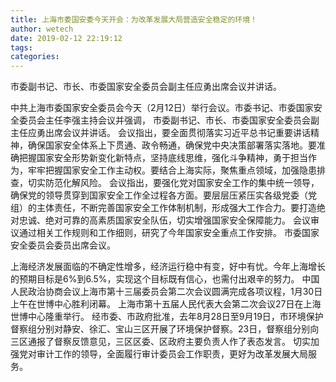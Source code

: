 ```yaml
---
title: 上海市委国安委今天开会：为改革发展大局营造安全稳定的环境！
author: wetech
date: 2019-02-12 22:19:12
tags: 
categories: 
---
```

市委副书记、市长、市委国家安全委员会副主任应勇出席会议并讲话。
<!-- more -->
中共上海市委国家安全委员会今天（2月12日）举行会议。市委书记、市委国家安全委员会主任李强主持会议并强调，
市委副书记、市长、市委国家安全委员会副主任应勇出席会议并讲话。
会议指出，要全面贯彻落实习近平总书记重要讲话精神，确保国家安全体系上下贯通、政令畅通，确保党中央决策部署落实落地。要准确把握国家安全形势新变化新特点，坚持底线思维，强化斗争精神，勇于担当作为，牢牢把握国家安全工作主动权。要结合上海实际，聚焦重点领域，加强隐患排查，切实防范化解风险。
会议指出，要强化党对国家安全工作的集中统一领导，确保党的领导贯穿到国家安全工作全过程各方面。要层层压紧压实各级党委（党组）的主体责任，不断完善国家安全工作体制机制，形成强大工作合力。要打造绝对忠诚、绝对可靠的高素质国家安全队伍，切实增强国家安全保障能力。
会议审议通过相关工作规则和工作细则，研究了今年国家安全重点工作安排。
市委国家安全委员会委员出席会议。
 
 
上海经济发展面临的不确定性增多，经济运行稳中有变，好中有忧。今年上海增长的预期目标是6%到6.5%，实现这个目标既有信心，也需付出艰辛的努力。
中国人民政治协商会议上海市第十三届委员会第二次会议圆满完成各项议程，1月30日上午在世博中心胜利闭幕。
上海市第十五届人民代表大会第二次会议27日在上海世博中心隆重举行。
经市委、市政府批准，去年8月28日至9月19日，市环境保护督察组分别对静安、徐汇、宝山三区开展了环境保护督察。23日，督察组分别向三区通报了督察反馈意见，三区区委、区政府主要负责人作了表态发言。
切实加强党对审计工作的领导，全面履行审计委员会工作职责，更好为改革发展大局服务。
